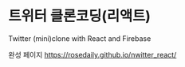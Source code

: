 # 트위터 클론코딩(리액트)

Twitter (mini)clone with React and Firebase

완성 페이지 https://rosedaily.github.io/nwitter_react/